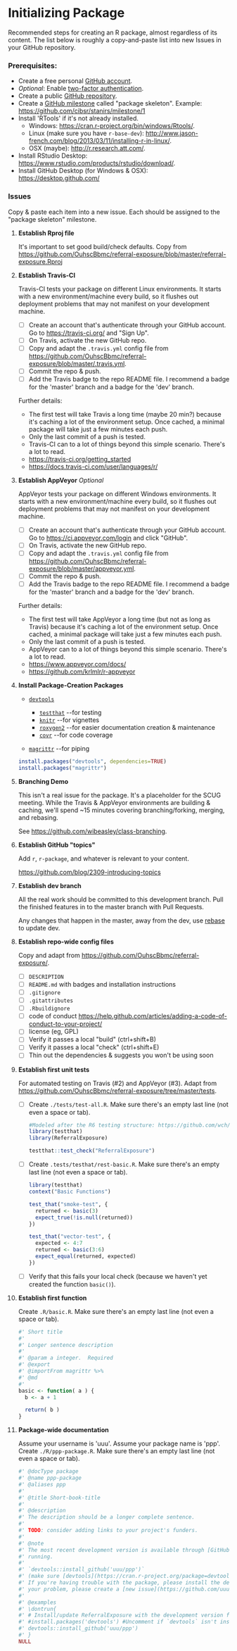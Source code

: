 Initializing Package
=============================================

Recommended steps for creating an R package, almost regardless of its content.  The list below is roughly a copy-and-paste list into new Issues in your GitHub repository.

### Prerequisites:
* Create a free personal [GitHub account](https://github.com/join).
* *Optional*: Enable [two-factor authentication](https://help.github.com/articles/about-two-factor-authentication/).
* Create a public [GitHub repository](https://help.github.com/articles/create-a-repo/).
* Create a [GitHub milestone](https://help.github.com/articles/creating-and-editing-milestones-for-issues-and-pull-requests/) called "package skeleton".  Example: https://github.com/cibsr/stanirs/milestone/1
* Install 'RTools' if it's not already installed.
    * Windows: https://cran.r-project.org/bin/windows/Rtools/.
    * Linux (make sure you have `r-base-dev`): http://www.jason-french.com/blog/2013/03/11/installing-r-in-linux/.
    * OSX (maybe): http://r.research.att.com/.
* Install RStudio Desktop: https://www.rstudio.com/products/rstudio/download/.
* Install GitHub Desktop (for Windows & OSX): https://desktop.github.com/

### Issues
Copy & paste each item into a new issue.  Each should be assigned to the "package skeleton" milestone.

1. **Establish Rproj file**

    It's important to set good build/check defaults. Copy from https://github.com/OuhscBbmc/referral-exposure/blob/master/referral-exposure.Rproj

1. **Establish Travis-CI**

    Travis-CI tests your package on different Linux environments.  It starts with a new environment/machine every build, so it flushes out deployment problems that may not manifest on your development machine.

    - [ ] Create an account that's authenticate through your GitHub account.  Go to https://travis-ci.org/ and "Sign Up".
    - [ ] On Travis, activate the new GitHub repo.
    - [ ] Copy and adapt the `.travis.yml` config file from https://github.com/OuhscBbmc/referral-exposure/blob/master/.travis.yml.
    - [ ] Commit the repo & push.
    - [ ] Add the Travis badge to the repo README file.  I recommend a badge for the 'master' branch and a badge for the 'dev' branch.

    Further details:
      * The first test will take Travis a long time (maybe 20 min?) because it's caching a lot of the environment setup.  Once cached, a minimal package will take just a few minutes each push.
      * Only the last commit of a push is tested.
      * Travis-CI can to a lot of things beyond this simple scenario.  There's a lot to read.
      * https://travis-ci.org/getting_started
      * https://docs.travis-ci.com/user/languages/r/

1. **Establish AppVeyor** *Optional*

    AppVeyor tests your package on different Windows environments.  It starts with a new environment/machine every build, so it flushes out deployment problems that may not manifest on your development machine.

    - [ ] Create an account that's authenticate through your GitHub account.  Go to https://ci.appveyor.com/login and click "GitHub".
    - [ ] On Travis, activate the new GitHub repo.
    - [ ] Copy and adapt the `.travis.yml` config file from https://github.com/OuhscBbmc/referral-exposure/blob/master/appveyor.yml.
    - [ ] Commit the repo & push.
    - [ ] Add the Travis badge to the repo README file.  I recommend a badge for the 'master' branch and a badge for the 'dev' branch.

    Further details:
    * The first test will take AppVeyor a long time (but not as long as Travis) because it's caching a lot of the environment setup.  Once cached, a minimal package will take just a few minutes each push.
    * Only the last commit of a push is tested.
    * AppVeyor can to a lot of things beyond this simple scenario.  There's a lot to read.
    * https://www.appveyor.com/docs/
    * https://github.com/krlmlr/r-appveyor

1.  **Install Package-Creation Packages**
    * [`devtools`](https://CRAN.R-project.org/package=devtools)
        * [`testthat`](https://CRAN.R-project.org/package=testthat) --for testing
        * [`knitr`](https://CRAN.R-project.org/package=knitr)  --for vignettes
        * [`roxygen2`](https://CRAN.R-project.org/package=roxygen2)  --for easier documentation creation & maintenance
        * [`covr`](https://CRAN.R-project.org/package=covr)  --for code coverage

    * [`magrittr`](https://CRAN.R-project.org/package=magrittr)  --for piping

    ```r
    install.packages("devtools", dependencies=TRUE)
    install.packages("magrittr")
    ```

1. **Branching Demo**

    This isn't a real issue for the package.  It's a placeholder for the SCUG meeting.  While the Travis & AppVeyor environments are building & caching, we'll spend ~15 minutes covering branching/forking, merging, and rebasing.

    See https://github.com/wibeasley/class-branching.

1. **Establish GitHub "topics"**

    Add `r`, `r-package`, and whatever is relevant to your content.

    https://github.com/blog/2309-introducing-topics

1. **Establish dev branch**

    All the real work should be committed to this development branch. Pull the finished features in to the master branch with Pull Requests.

    Any changes that happen in the master, away from the dev, use [rebase](https://help.github.com/articles/about-git-rebase/) to update dev.

1. **Establish repo-wide config files**

    Copy and adapt from https://github.com/OuhscBbmc/referral-exposure/.

    - [ ] `DESCRIPTION`
    - [ ] `README.md` with badges and installation instructions
    - [ ] `.gitignore`
    - [ ] `.gitattributes`
    - [ ] `.Rbuildignore`
    - [ ] code of conduct https://help.github.com/articles/adding-a-code-of-conduct-to-your-project/
    - [ ] license (eg, GPL)
    - [ ] Verify it passes a local "build" (ctrl+shift+B)
    - [ ] Verify it passes a local "check" (ctrl+shift+E)
    - [ ] Thin out the dependencies & suggests you won't be using soon

1. **Establish first unit tests**

    For automated testing on Travis (#2) and AppVeyor (#3).  Adapt from https://github.com/OuhscBbmc/referral-exposure/tree/master/tests.

    - [ ] Create `./tests/test-all.R`.  Make sure there's an empty last line (not even a space or tab).

        ```r
        #Modeled after the R6 testing structure: https://github.com/wch/R6/blob/master/tests/testthat.R
        library(testthat)
        library(ReferralExposure)

        testthat::test_check("ReferralExposure")

        ```        

    - [ ] Create `.tests/testhat/rest-basic.R`.  Make sure there's an empty last line (not even a space or tab).

        ```r
        library(testthat)
        context("Basic Functions")

        test_that("smoke-test", {
          returned <- basic(3)
          expect_true(!is.null(returned))
        })

        test_that("vector-test", {
          expected <- 4:7
          returned <- basic(3:6)
          expect_equal(returned, expected)
        })

        ```

    - [ ] Verify that this fails your local check (because we haven't yet created the function `basic()`).

1. **Establish first function**

    Create `.R/basic.R`.  Make sure there's an empty last line (not even a space or tab).

    ```r
    #' Short title
    #'
    #' Longer sentence description
    #'
    #' @param a integer.  Required
    #' @export
    #' @importFrom magrittr %>%
    #' @md
    #'
    basic <- function( a ) {
      b <- a + 1

      return( b )
    }

    ```

1. **Package-wide documentation**

    Assume your username is 'uuu'.  Assume your package name is 'ppp'.  Create `./R/ppp-package.R`.  Make sure there's an empty last line (not even a space or tab).

    ```r
    #' @docType package
    #' @name ppp-package
    #' @aliases ppp
    #'
    #' @title Short-book-title
    #'
    #' @description
    #' The description should be a longer complete sentence.
    #'
    #' TODO: consider adding links to your project's funders.
    #'
    #' @note
    #' The most recent development version is available through [GitHub](https://github.com/uuu/ppp) by
    #' running.
    #'
    #' `devtools::install_github('uuu/ppp')`
    #' (make sure [devtools](https://cran.r-project.org/package=devtools) is already installed).
    #' If you're having trouble with the package, please install the development version.  If this doesn't solve
    #' your problem, please create a [new issue](https://github.com/uuu/ppp/issues), or email uuu.
    #'
    #' @examples
    #' \dontrun{
    #' # Install/update ReferralExposure with the development version from GitHub
    #' #install.packages('devtools') #Uncomment if `devtools` isn't installed already.
    #' devtools::install_github('uuu/ppp')
    #' }
    NULL
    ```
